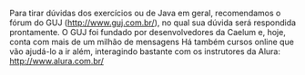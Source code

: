 Para	 tirar	 dúvidas	 dos	 exercícios	 ou	 de	 Java	 em	 geral,	 recomendamos	 o	 fórum	 do	 GUJ
(http://www.guj.com.br/),	 no	 qual	 sua	 dúvida	 será	 respondida	 prontamente.	 O	 GUJ	 foi	 fundado	 por
desenvolvedores	da	Caelum	e,	hoje,	conta	com	mais	de	um	milhão	de	mensagens
Há	 também	 cursos	 online	 que	 vão	 ajudá-lo	 a	 ir	 além,	 interagindo	 bastante	 com	 os	 instrutores	 da
Alura:
http://www.alura.com.br/
